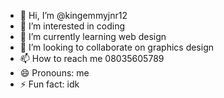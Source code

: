 - 👋 Hi, I’m @kingemmyjnr12
- 👀 I’m interested in coding
- 🌱 I’m currently learning web design
- 💞️ I’m looking to collaborate on graphics design
- 📫 How to reach me 08035605789
- 😄 Pronouns: me
- ⚡ Fun fact: idk

<!---
kingemmyjnr12/kingemmyjnr12 is a ✨ special ✨ repository because its `README.md` (this file) appears on your GitHub profile.
You can click the Preview link to take a look at your changes.
--->
